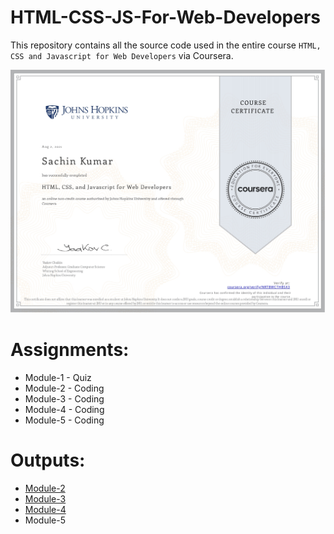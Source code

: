 # HTML-CSS-JS-For-Web-Developers
This repository contains all the source code used in the entire course `HTML, CSS and Javascript for Web Developers` via Coursera.

![alt text](https://github.com/Sachin10-05/HTML-CSS-JS-For-Web-Developers/blob/main/completion%20certificate.jpg)

# Assignments:
* Module-1 - Quiz
* Module-2 - Coding
* Module-3 - Coding
* Module-4 - Coding
* Module-5 - Coding

# Outputs:
* [Module-2](http://htmlpreview.github.io/?https://github.com/Sachin10-05/HTML-CSS-and-JS-For-Web-Developers/blob/main/Module-2/index.html)
* [Module-3](http://htmlpreview.github.io/?https://github.com/Sachin10-05/HTML-CSS-and-JS-For-Web-Developers/blob/main/Module-3/index.html)
* [Module-4](http://htmlpreview.github.io/?https://github.com/Sachin10-05/HTML-CSS-and-JS-For-Web-Developers/blob/main/Module-4/index.html)
* Module-5
